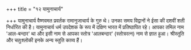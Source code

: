 +++
title = "१२ यामुनाचार्य"

+++
यामुनाचार्य वैष्णवमत प्रवर्तक रामानुजाचार्य के गुरु थे। उनका समय विद्वानों ने ईसा की दशवीं शती निर्धारित की है। यामुनाचार्य धर्म उपदेशक के रूप में दक्षिण भारत में प्रतिष्ठापित रहे। आपका तमिल नाम 'आल-बन्दार' था और इसी नाम से आपका स्तोत्र 'आलबन्दार' (स्तोत्ररत्न) नाम से ज्ञात हुआ। श्रीस्तुति और चतुःश्लोकी इनके अन्य स्तुति काव्य हैं।